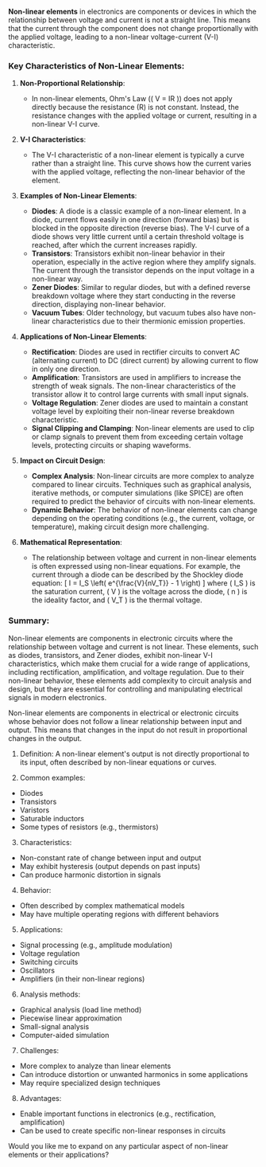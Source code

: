 **Non-linear elements** in electronics are components or devices in which the relationship between voltage and current is not a straight line. This means that the current through the component does not change proportionally with the applied voltage, leading to a non-linear voltage-current (V-I) characteristic.

### Key Characteristics of Non-Linear Elements:

1. **Non-Proportional Relationship**:
   - In non-linear elements, Ohm's Law (\( V = IR \)) does not apply directly because the resistance (R) is not constant. Instead, the resistance changes with the applied voltage or current, resulting in a non-linear V-I curve.

2. **V-I Characteristics**:
   - The V-I characteristic of a non-linear element is typically a curve rather than a straight line. This curve shows how the current varies with the applied voltage, reflecting the non-linear behavior of the element.

3. **Examples of Non-Linear Elements**:
   - **Diodes**: A diode is a classic example of a non-linear element. In a diode, current flows easily in one direction (forward bias) but is blocked in the opposite direction (reverse bias). The V-I curve of a diode shows very little current until a certain threshold voltage is reached, after which the current increases rapidly.
   - **Transistors**: Transistors exhibit non-linear behavior in their operation, especially in the active region where they amplify signals. The current through the transistor depends on the input voltage in a non-linear way.
   - **Zener Diodes**: Similar to regular diodes, but with a defined reverse breakdown voltage where they start conducting in the reverse direction, displaying non-linear behavior.
   - **Vacuum Tubes**: Older technology, but vacuum tubes also have non-linear characteristics due to their thermionic emission properties.

4. **Applications of Non-Linear Elements**:
   - **Rectification**: Diodes are used in rectifier circuits to convert AC (alternating current) to DC (direct current) by allowing current to flow in only one direction.
   - **Amplification**: Transistors are used in amplifiers to increase the strength of weak signals. The non-linear characteristics of the transistor allow it to control large currents with small input signals.
   - **Voltage Regulation**: Zener diodes are used to maintain a constant voltage level by exploiting their non-linear reverse breakdown characteristic.
   - **Signal Clipping and Clamping**: Non-linear elements are used to clip or clamp signals to prevent them from exceeding certain voltage levels, protecting circuits or shaping waveforms.

5. **Impact on Circuit Design**:
   - **Complex Analysis**: Non-linear circuits are more complex to analyze compared to linear circuits. Techniques such as graphical analysis, iterative methods, or computer simulations (like SPICE) are often required to predict the behavior of circuits with non-linear elements.
   - **Dynamic Behavior**: The behavior of non-linear elements can change depending on the operating conditions (e.g., the current, voltage, or temperature), making circuit design more challenging.

6. **Mathematical Representation**:
   - The relationship between voltage and current in non-linear elements is often expressed using non-linear equations. For example, the current through a diode can be described by the Shockley diode equation:
     \[
     I = I_S \left( e^{\frac{V}{nV_T}} - 1 \right)
     \]
     where \( I_S \) is the saturation current, \( V \) is the voltage across the diode, \( n \) is the ideality factor, and \( V_T \) is the thermal voltage.

### Summary:
Non-linear elements are components in electronic circuits where the relationship between voltage and current is not linear. These elements, such as diodes, transistors, and Zener diodes, exhibit non-linear V-I characteristics, which make them crucial for a wide range of applications, including rectification, amplification, and voltage regulation. Due to their non-linear behavior, these elements add complexity to circuit analysis and design, but they are essential for controlling and manipulating electrical signals in modern electronics.

Non-linear elements are components in electrical or electronic circuits whose behavior does not follow a linear relationship between input and output. This means that changes in the input do not result in proportional changes in the output. 

1. Definition:
A non-linear element's output is not directly proportional to its input, often described by non-linear equations or curves.

2. Common examples:
- Diodes
- Transistors
- Varistors
- Saturable inductors
- Some types of resistors (e.g., thermistors)

3. Characteristics:
- Non-constant rate of change between input and output
- May exhibit hysteresis (output depends on past inputs)
- Can produce harmonic distortion in signals

4. Behavior:
- Often described by complex mathematical models
- May have multiple operating regions with different behaviors

5. Applications:
- Signal processing (e.g., amplitude modulation)
- Voltage regulation
- Switching circuits
- Oscillators
- Amplifiers (in their non-linear regions)

6. Analysis methods:
- Graphical analysis (load line method)
- Piecewise linear approximation
- Small-signal analysis
- Computer-aided simulation

7. Challenges:
- More complex to analyze than linear elements
- Can introduce distortion or unwanted harmonics in some applications
- May require specialized design techniques

8. Advantages:
- Enable important functions in electronics (e.g., rectification, amplification)
- Can be used to create specific non-linear responses in circuits

Would you like me to expand on any particular aspect of non-linear elements or their applications?